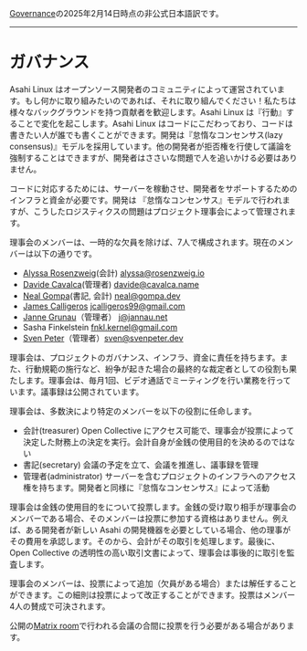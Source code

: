 [Governance](https://asahilinux.org/governance/)の2025年2月14日時点の非公式日本語訳です。

---
# ガバナンス

Asahi Linux はオープンソース開発者のコミュニティによって運営されています。もし何かに取り組みたいのであれば、それに取り組んでください！私たちは様々なバックグラウンドを持つ貢献者を歓迎します。Asahi Linux は『行動』することで変化を起こします。Asahi Linux はコードにこだわっており、コードは書きたい人が誰でも書くことができます。開発は『怠惰なコンセンサス(lazy consensus)』モデルを採用しています。他の開発者が拒否権を行使して議論を強制することはできますが、開発者はささいな問題で人を追いかける必要はありません。

コードに対応するためには、サーバーを稼動させ、開発者をサポートするためのインフラと資金が必要です。開発は 『怠惰なコンセンサス』モデルで行われますが、こうしたロジスティクスの問題はプロジェクト理事会によって管理されます。

理事会のメンバーは、一時的な欠員を除けば、7人で構成されます。現在のメンバーは以下の通りです。

- [Alyssa Rosenzweig](https://rosenzweig.io/)(会計) [alyssa@rosenzweig.io](mailto:alyssa@rosenzweig.io)
- [Davide Cavalca](https://github.com/davide125)(管理者) [davide@cavalca.name](mailto:davide@cavalca.name)
- [Neal Gompa](https://royalgeekworld.com/)(書記, 会計) [neal@gompa.dev](mailto:neal@gompa.dev)
- [James Calligeros](https://social.treehouse.systems/@chadmed) [jcalligeros99@gmail.com](mailto:jcalligeros99@gmail.com)
- [Janne Grunau](https://social.treehouse.systems/@janne)（管理者） [j@jannau.net](mailto:j@jannau.net)
- Sasha Finkelstein [fnkl.kernel@gmail.com](fnkl.kernel@gmail.com)
- [Sven Peter](https://social.treehouse.systems/@sven)（管理者）[sven@svenpeter.dev](sven@svenpeter.dev)

理事会は、プロジェクトのガバナンス、インフラ、資金に責任を持ちます。また、行動規範の施行など、紛争が起きた場合の最終的な裁定者としての役割も果たします。理事会は、毎月1回、ビデオ通話でミーティングを行い業務を行っています。議事録は公開されています。

理事会は、多数決により特定のメンバーを以下の役割に任命します。

- 会計(treasurer) Open Collective にアクセス可能で、理事会が投票によって決定した財務上の決定を実行。会計自身が金銭の使用目的を決めるのではない
- 書記(secretary) 会議の予定を立て、会議を推進し、議事録を管理
- 管理者(administrator) サーバーを含むプロジェクトのインフラへのアクセス権を持ちます。開発者と同様に『怠惰なコンセンサス』によって活動

理事会は金銭の使用目的をについて投票します。金銭の受け取り相手が理事会のメンバーである場合、そのメンバーは投票に参加する資格はありません。例えば、ある開発者が新しい Asahi の開発機器を必要としている場合、他の理事がその費用を承認します。そのから、会計がその取引を処理します。最後に、Open Collective の透明性の高い取引文書によって、理事会は事後的に取引を監査します。

理事会のメンバーは、投票によって追加（欠員がある場合）または解任することができます。この細則は投票によって改正することができます。投票はメンバー4人の賛成で可決されます。

公開の[Matrix room](https://matrix.to/#/#asahi-board:matrix.org)で行われる会議の合間に投票を行う必要がある場合があります。
